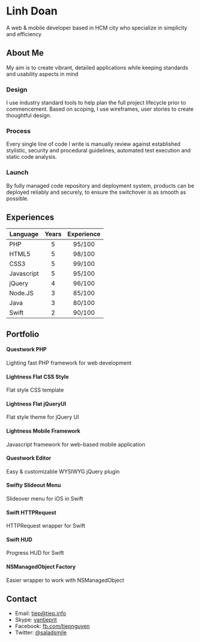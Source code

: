 # Linh Doan

A web & mobile developer based in HCM city who specialize in simplicity and efficiency

## About Me

My aim is to create vibrant, detailed applications while keeping standards and usability aspects in mind

### Design

I use industry standard tools to help plan the full project lifecycle prior to commencement. Based on scoping, I use wireframes, user stories to create thoughtful design.

### Process

Every single line of code I write is manually review against established stylistic, security and procedural guidelines, automated test execution and static code analysis.

### Launch

By fully managed code repository and deployment system, products can be deployed reliably and securely, to ensure the switchover is as smooth as possible.

## Experiences

| Language		| Years	| Experience	|
| -------------	| :---:	| :-----------:	|
| PHP			| 5		| 95/100		|
| HTML5			| 5		| 98/100		|
| CSS3			| 5		| 99/100		|
| Javascript	| 5		| 95/100		|
| jQuery		| 4		| 96/100		|
| Node.JS		| 3		| 85/100		|
| Java			| 3		| 80/100		|
| Swift			| 2		| 90/100		|

## Portfolio

#### Questwork PHP
Lighting fast PHP framework for web development

#### Lightness Flat CSS Style
Flat style CSS template

#### Lightness Flat jQueryUI
Flat style theme for jQuery UI

#### Lightness Mobile Framework
Javascript framework for web-based mobile application

#### Questwork Editor
Easy & customizable WYSIWYG jQuery plugin

#### Swifty Slideout Menu
Slideover menu for iOS in Swift

#### Swift HTTPRequest
HTTPRequest wrapper for Swift

#### Swift HUD
Progress HUD for Swift

#### NSManagedObject Factory
Easier wrapper to work with NSManagedObject


## Contact
* Email: [tiep@tiep.info](mailto:tiep@tiep.info)
* Skype: [vantiepnt](skype:vantiepnt)
* Facebook: [fb.com/tiepnguyen](https://facebook.com/tiepnguyen)
* Twitter: [@saladsmile](https://twitter.com/saladsmile)
